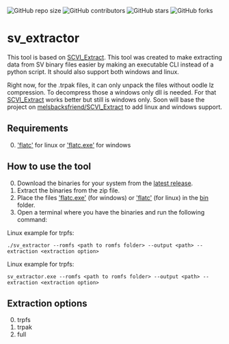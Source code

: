 ![GitHub repo size](https://img.shields.io/github/repo-size/CMIW/sv_extractor)
![GitHub contributors](https://img.shields.io/github/contributors/CMIW/sv_extractor)
![GitHub stars](https://img.shields.io/github/stars/CMIW/sv_extractor?style=social)
![GitHub forks](https://img.shields.io/github/forks/CMIW/sv_extractor?style=social)

# sv_extractor

This tool is based on [SCVI_Extract](https://github.com/psthrn42/SCVI_Extract). This tool was created to make extracting data from SV binary files easier by making an executable CLI instead of a python script. It should also support both windows and linux.

Right now, for the .trpak files, it can only unpack the files without oodle lz compression. To decompress those a windows only dll is needed. For that [SCVI_Extract](https://github.com/psthrn42/SCVI_Extract) works better but still is windows only. Soon will base the project on [melsbacksfriend/SCVI_Extract](https://github.com/melsbacksfriend/SCVI_Extract/tree/ec39739079d82284b39f57bc5b4849558567a9ed) to add linux and windows support.

## Requirements

0. ['flatc'](https://github.com/google/flatbuffers/releases) for linux or ['flatc.exe'](https://github.com/google/flatbuffers/releases) for windows
<!-- 1. 'oo2core_6_win64.dll' for windows or 'liblinoodle.so' -->

## How to use the tool

0. Download the binaries for your system from the [latest release](https://github.com/CMIW/sv_extractor/releases/latest). 
1. Extract the binaries from the zip file.
2. Place the files ['flatc.exe'](https://github.com/google/flatbuffers/releases)<!--, 'oo2core_6_win64.dll' --> (for windows) or ['flatc'](https://github.com/google/flatbuffers/releases) (for linux) in the [bin](/bin) folder.
3. Open a terminal where you have the binaries and run the following command:

Linux example for trpfs:
```
./sv_extractor --romfs <path to romfs folder> --output <path> --extraction <extraction option>
```

Linux example for trpfs:
```
sv_extractor.exe --romfs <path to romfs folder> --output <path> --extraction <extraction option>
```

## Extraction options
0. trpfs
1. trpak
2. full